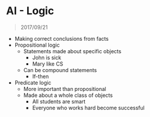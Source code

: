 # AI - Logic

> 2017/09/21

- Making correct conclusions from facts
- Propositional logic
	- Statements made about specific objects
		- John is sick
		- Mary like CS
	- Can be compound statements
		- If-then
- Predicate logic
	- More important than propositional
	- Made about a whole class of objects
		- All students are smart
		- Everyone who works hard become successful
